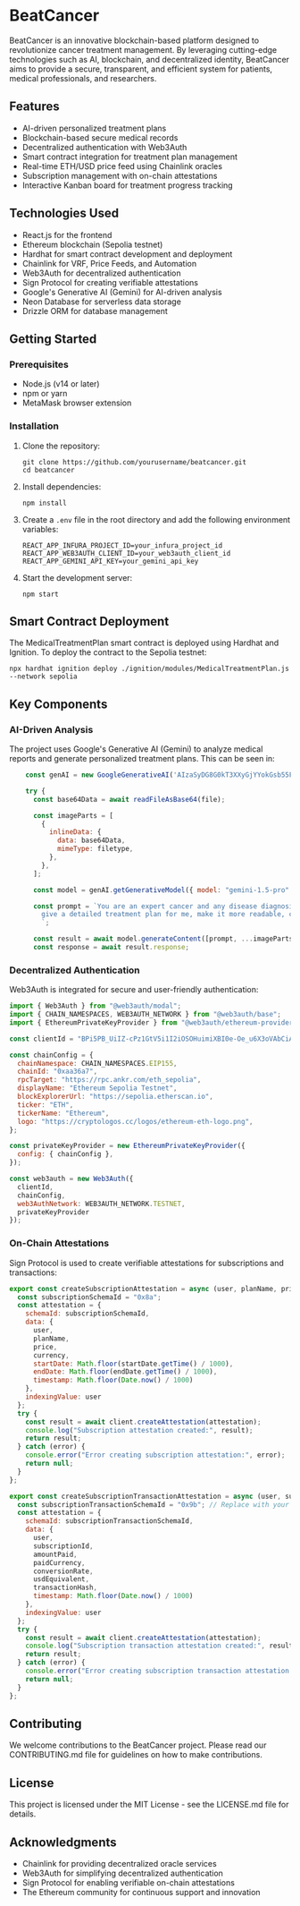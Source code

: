 # BeatCancer

BeatCancer is an innovative blockchain-based platform designed to revolutionize cancer treatment management. By leveraging cutting-edge technologies such as AI, blockchain, and decentralized identity, BeatCancer aims to provide a secure, transparent, and efficient system for patients, medical professionals, and researchers.

## Features

- AI-driven personalized treatment plans
- Blockchain-based secure medical records
- Decentralized authentication with Web3Auth
- Smart contract integration for treatment plan management
- Real-time ETH/USD price feed using Chainlink oracles
- Subscription management with on-chain attestations
- Interactive Kanban board for treatment progress tracking

## Technologies Used

- React.js for the frontend
- Ethereum blockchain (Sepolia testnet)
- Hardhat for smart contract development and deployment
- Chainlink for VRF, Price Feeds, and Automation
- Web3Auth for decentralized authentication
- Sign Protocol for creating verifiable attestations
- Google's Generative AI (Gemini) for AI-driven analysis
- Neon Database for serverless data storage
- Drizzle ORM for database management

## Getting Started

### Prerequisites

- Node.js (v14 or later)
- npm or yarn
- MetaMask browser extension

### Installation

1. Clone the repository:
   ```
   git clone https://github.com/yourusername/beatcancer.git
   cd beatcancer
   ```

2. Install dependencies:
   ```
   npm install
   ```

3. Create a `.env` file in the root directory and add the following environment variables:
   ```
   REACT_APP_INFURA_PROJECT_ID=your_infura_project_id
   REACT_APP_WEB3AUTH_CLIENT_ID=your_web3auth_client_id
   REACT_APP_GEMINI_API_KEY=your_gemini_api_key
   ```

4. Start the development server:
   ```
   npm start
   ```

## Smart Contract Deployment

The MedicalTreatmentPlan smart contract is deployed using Hardhat and Ignition. To deploy the contract to the Sepolia testnet:

```
npx hardhat ignition deploy ./ignition/modules/MedicalTreatmentPlan.js --network sepolia
```

## Key Components

### AI-Driven Analysis
The project uses Google's Generative AI (Gemini) to analyze medical reports and generate personalized treatment plans. This can be seen in:


```61:82:src/pages/records/single-record-details.jsx
    const genAI = new GoogleGenerativeAI('AIzaSyDG8G0kT3XXyGjYYokGsb55FYsIgUsoC2s');

    try {
      const base64Data = await readFileAsBase64(file);

      const imageParts = [
        {
          inlineData: {
            data: base64Data,
            mimeType: filetype,
          },
        },
      ];

      const model = genAI.getGenerativeModel({ model: "gemini-1.5-pro" });

      const prompt = `You are an expert cancer and any disease diagnosis analyst. Use your knowledge base to answer questions about giving personalized recommended treatments.
        give a detailed treatment plan for me, make it more readable, clear and easy to understand make it paragraphs to make it more readable
        `;

      const result = await model.generateContent([prompt, ...imageParts]);
      const response = await result.response;
```


### Decentralized Authentication
Web3Auth is integrated for secure and user-friendly authentication:


```8:34:src/components/Navbar.jsx
import { Web3Auth } from "@web3auth/modal";
import { CHAIN_NAMESPACES, WEB3AUTH_NETWORK } from "@web3auth/base";
import { EthereumPrivateKeyProvider } from "@web3auth/ethereum-provider";

const clientId = "BPi5PB_UiIZ-cPz1GtV5i1I2iOSOHuimiXBI0e-Oe_u6X3oVAbCiAZOTEBtTXw4tsluTITPqA8zMsfxIKMjiqNQ";

const chainConfig = {
  chainNamespace: CHAIN_NAMESPACES.EIP155,
  chainId: "0xaa36a7",
  rpcTarget: "https://rpc.ankr.com/eth_sepolia",
  displayName: "Ethereum Sepolia Testnet",
  blockExplorerUrl: "https://sepolia.etherscan.io",
  ticker: "ETH",
  tickerName: "Ethereum",
  logo: "https://cryptologos.cc/logos/ethereum-eth-logo.png",
};

const privateKeyProvider = new EthereumPrivateKeyProvider({
  config: { chainConfig },
});

const web3auth = new Web3Auth({
  clientId,
  chainConfig,
  web3AuthNetwork: WEB3AUTH_NETWORK.TESTNET,
  privateKeyProvider
});
```


### On-Chain Attestations
Sign Protocol is used to create verifiable attestations for subscriptions and transactions:


```10:59:src/utils/signattestation.js
export const createSubscriptionAttestation = async (user, planName, price, currency, startDate, endDate) => {
  const subscriptionSchemaId = "0x8a"; 
  const attestation = {
    schemaId: subscriptionSchemaId,
    data: {
      user,
      planName,
      price,
      currency,
      startDate: Math.floor(startDate.getTime() / 1000),
      endDate: Math.floor(endDate.getTime() / 1000),
      timestamp: Math.floor(Date.now() / 1000)
    },
    indexingValue: user
  };
  try {
    const result = await client.createAttestation(attestation);
    console.log("Subscription attestation created:", result);
    return result;
  } catch (error) {
    console.error("Error creating subscription attestation:", error);
    return null;
  }
};

export const createSubscriptionTransactionAttestation = async (user, subscriptionId, amountPaid, paidCurrency, conversionRate, usdEquivalent, transactionHash) => {
  const subscriptionTransactionSchemaId = "0x9b"; // Replace with your actual schema ID
  const attestation = {
    schemaId: subscriptionTransactionSchemaId,
    data: {
      user,
      subscriptionId,
      amountPaid,
      paidCurrency,
      conversionRate,
      usdEquivalent,
      transactionHash,
      timestamp: Math.floor(Date.now() / 1000)
    },
    indexingValue: user
  };
  try {
    const result = await client.createAttestation(attestation);
    console.log("Subscription transaction attestation created:", result);
    return result;
  } catch (error) {
    console.error("Error creating subscription transaction attestation:", error);
    return null;
  }
};
```


## Contributing

We welcome contributions to the BeatCancer project. Please read our CONTRIBUTING.md file for guidelines on how to make contributions.

## License

This project is licensed under the MIT License - see the LICENSE.md file for details.

## Acknowledgments

- Chainlink for providing decentralized oracle services
- Web3Auth for simplifying decentralized authentication
- Sign Protocol for enabling verifiable on-chain attestations
- The Ethereum community for continuous support and innovation

